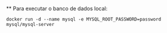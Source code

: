 ** Para executar o banco de dados local:

```
docker run -d --name mysql -e MYSQL_ROOT_PASSWORD=password mysql/mysql-server
```
